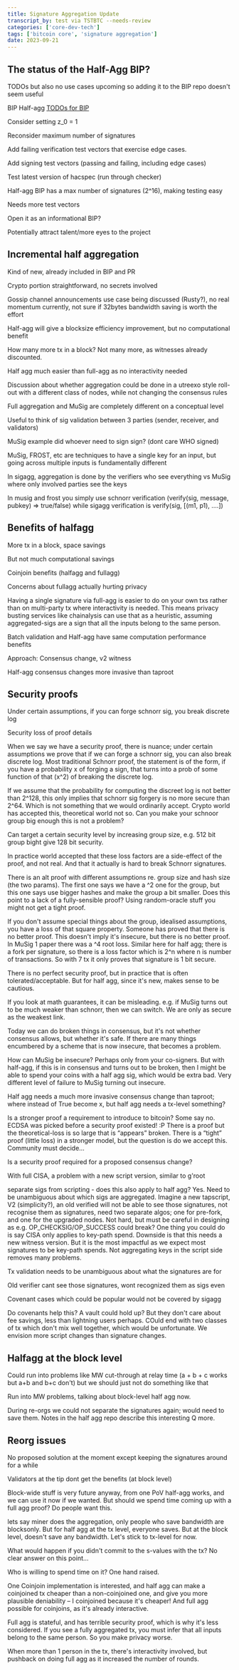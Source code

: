 ```yaml
---
title: Signature Aggregation Update
transcript_by: test via TSTBTC --needs-review
categories: ['core-dev-tech']
tags: ['bitcoin core', 'signature aggregation']
date: 2023-09-21
---
```


## The status of the Half-Agg BIP?

TODOs but also no use cases upcoming so adding it to the BIP repo doesn't seem useful

BIP Half-agg [TODOs for BIP](https://github.com/BlockstreamResearch/cross-input-aggregation/issues/11)

Consider setting z_0 = 1

Reconsider maximum number of signatures

Add failing verification test vectors that exercise edge cases.

Add signing test vectors (passing and failing, including edge cases)

Test latest version of hacspec (run through checker)

Half-agg BIP has a max number of signatures (2^16), making testing easy

Needs more test vectors

Open it as an informational BIP?

Potentially attract talent/more eyes to the project

## Incremental half aggregation

Kind of new, already included in BIP and PR

Crypto portion straightforward, no secrets involved

Gossip channel announcements use case being discussed (Rusty?), no real momentum currently, not sure if 32bytes bandwidth saving is worth the effort

Half-agg will give a blocksize efficiency improvement, but no computational benefit

How many more tx in a block? Not many more, as witnesses already discounted.

Half agg much easier than full-agg as no interactivity needed

Discussion about whether aggregation could be done in a utreexo style roll-out with a different class of nodes, while not changing the consensus rules

Full aggregation and MuSig are completely different on a conceptual level

Useful to think of sig validation between 3 parties (sender, receiver, and validators)

MuSig example did whoever need to sign sign? (dont care WHO signed)

MuSig, FROST, etc are techniques to have a single key for an input, but going across multiple inputs is fundamentally different

In sigagg, aggregation is done by the verifiers who see everything vs MuSig where only involved parties see the keys

In musig and frost you simply use schnorr verification (verify(sig, message, pubkey) => true/false) while sigagg verification is verify(sig, [(m1, p1), ….])

## Benefits of halfagg

More tx in a block, space savings

But not much computational savings

Coinjoin benefits (halfagg and fullagg)

Concerns about fullagg actually hurting privacy

Having a single signature via full-agg is easier to do on your own txs rather than on multi-party tx where interactivity is needed. This means privacy busting services like chainalysis can use that as a heuristic, assuming aggregated-sigs are a sign that all the inputs belong to the same person.

Batch validation and Half-agg have same computation performance benefits

Approach: Consensus change, v2 witness

Half-agg consensus changes more invasive than taproot

## Security proofs

Under certain assumptions, if you can forge schnorr sig, you break discrete log

Security loss of proof details

When we say we have a security proof, there is nuance; under certain assumptions we prove that if we can forge a schnorr sig, you can also break discrete log. Most traditional Schnorr proof, the statement is of the form, if you have a probability x of forging a sign, that turns into a prob of some function of that (x^2) of breaking the discrete log.

If we assume that the probability for computing the discreet log is not better than 2^128, this only implies that schnorr sig forgery is no more secure than 2^64. Which is not something that we would ordinarily accept. Crypto world has accepted this, theoretical world not so. Can you make your schnoor group big enough this is not a problem?

Can target a certain security level by increasing group size, e.g. 512 bit group bight give 128 bit security.

In practice world accepted that these loss factors are a side-effect of the proof, and not real. And that it actually is hard to break Schnorr signatures.

There is an alt proof with different assumptions re. group size and hash size (the two params). The first one says we have a ^2 one for the group, but this one says use bigger hashes and make the group a bit smaller. Does this point to a lack of a fully-sensible proof? Using random-oracle stuff you might not get a tight proof.

If you don't assume special things about the group, idealised assumptions, you have a loss of that square property. Someone has proved that there is no better proof. This doesn't imply it's insecure, but there is no better proof. In MuSig 1 paper there was a ^4 root loss. Similar here for half agg; there is a fork per signature, so there is a loss factor which is 2^n where n is number of transactions. So with 7 tx it only proves that signature is 1 bit secure.

There is no perfect security proof, but in practice that is often tolerated/acceptable. But for half agg, since it's new, makes sense to be cautious.

If you look at math guarantees, it can be misleading. e.g. if MuSig turns out to be much weaker than schnorr, then we can switch. We are only as secure as the weakest link.

Today we can do broken things in consensus, but it's not whether consensus allows, but whether it's safe. If there are many things encumbered by a scheme that is now insecure, that becomes a problem.

How can MuSig be insecure? Perhaps only from your co-signers. But with half-agg, if this is in consensus and turns out to be broken, then I might be able to spend your coins with a half agg sig, which would be extra bad. Very different level of failure to MuSig turning out insecure.

Half agg needs a much more invasive consensus change than taproot; where instead of True become x, but half agg needs a tx-level something?

Is a stronger proof a requirement to introduce to bitcoin? Some say no. ECDSA was picked before a security proof existed! :P There is a proof but the theoretical-loss is so large that is “appears” broken. There is a “tight” proof (little loss) in a stronger model, but the question is do we accept this. Community must decide…

Is a security proof required for a proposed consensus change?

With full CISA, a problem with a new script version, similar to g'root

separate sigs from scripting - does this also apply to half agg? Yes. Need to be unambiguous about which sigs are aggregated. Imagine a new tapscript, V2 (simplicity?), an old verified will not be able to see those signatures, not recognise them as signatures, need two separate algos; one for pre-fork, and one for the upgraded nodes. Not hard, but must be careful in designing as e.g. OP_CHECKSIG/OP_SUCCESS could break? One thing you could do is say CISA only applies to key-path spend. Downside is that this needs a new witness version. But it is the most impactful as we expect most signatures to be key-path spends. Not aggregating keys in the script side removes many problems.

Tx validation needs to be unambiguous about what the signatures are for

Old verifier cant see those signatures, wont recognized them as sigs even

Covenant cases which could be popular would not be covered by sigagg

Do covenants help this? A vault could hold up? But they don't care about fee savings, less than lightning users perhaps. COuld end with two classes of tx which don't mix well together, which would be unfortunate. We envision more script changes than signature changes.

## Halfagg at the block level

Could run into problems like MW cut-through at relay time (a + b + c works but a+b and b+c don't) but we should just not do something like that

Run into MW problems, talking about block-level half agg now.

During re-orgs we could not separate the signatures again; would need to save them. Notes in the half agg repo describe this interesting Q more.

## Reorg issues

No proposed solution at the moment except keeping the signatures around for a while

Validators at the tip dont get the benefits (at block level)

Block-wide stuff is very future anyway, from one PoV half-agg works, and we can use it now if we wanted. But should we spend time coming up with a full agg proof? Do people want this.

lets say miner does the aggregation, only people who save bandwidth are blocksonly. But for half agg at the tx level, everyone saves. But at the block level, doesn't save any bandwidth. Let's stick to tx-level for now.

What would happen if you didn't commit to the s-values with the tx? No clear answer on this point…

Who is willing to spend time on it? One hand raised.

One Coinjoin implementation is interested, and half agg can make a coinjoined tx cheaper than a non-coinjoined one, and give you more plausible deniability – I coinjoined because it's cheaper! And full agg possible for coinjoins, as it's already interactive.

Full agg is stateful, and has terrible security proof, which is why it's less considered. If you see a fully aggregated tx, you must infer that all inputs belong to the same person. So you make privacy worse.

When more than 1 person in the tx, there's interactivity involved, but pushback on doing full agg as it increased the number of rounds.
